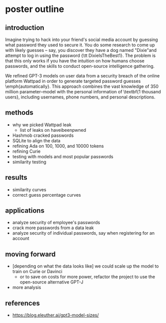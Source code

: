 # poster outline

## introduction

 Imagine trying to hack into your friend's social media account by guessing what password they used to secure it. You do some research to come up with likely guesses – say, you discover they have a dog named "Dixie"and attempt to log in using the password {\tt DixieIsTheBest1}. The problem is that this only works if you have the intuition on how humans choose passwords, and the skills to conduct open-source intelligence gathering.

We refined GPT-3 models on user data from a security breach of the online platform Wattpad in order to generate targeted password guesses \emph{automatically}. This approach combines the vast knowledge of 350 million parameter–model with the personal information of \textbf{1 thousand users}, including usernames, phone numbers, and personal descriptions.

## methods

- why we picked Wattpad leak
	- list of leaks on haveibeenpwned
- Hashmob cracked passwords
- SQLite to align the data
- refining Ada on 100, 1000, and 10000 tokens
- refining Curie 
- testing with models and most popular passwords
- similarity testing

## results

- similarity curves
- correct guess percentage curves

## applications

- analyze security of employee's passwords
- crack more passwords from a data leak
- analyze security of individual passwords, say when registering for an account

## moving forward

- [depending on what the data looks like] we could scale up the model to train on Curie or Davinci
	- or to save on costs for more power, refactor the project to use the open-source alternative GPT-J
- more analysis 

## references

- https://blog.eleuther.ai/gpt3-model-sizes/
